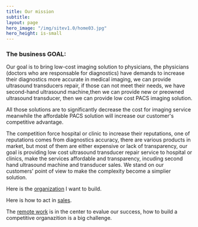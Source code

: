 ```yaml
---
title: Our mission
subtitle: 
layout: page
hero_image: "/img/sitev1.0/home03.jpg"
hero_height: is-small
---
```

### The business GOAL:

Our goal is to bring low-cost imaging solution to physicians, the physicians (doctors who are responsable for diagnostics) have demands to increase their diagnostics more accurate in medical imaging, we can provide ultrasound transducers repair, if those can not meet their needs, we have second-hand ultrasound machine,then we can provide new or preowned ultrasound transducer, then we can provide low cost PACS imaging solution.

All those solutions are to significantly decrease the cost for imaging service meanwhile the affordable PACS solution will increase our customer's competitive advantage. 

The competition force hospital or clinic to increase their reputations, one of reputations comes from diagnostics accuracy, there are various products in market, but most of them are either expensive or lack of transparency, our goal is providing low cost ultrasound transducer repair service to hospital or clinics, make the services affordable and transparency, incuding second hand ultrasound machine and transducer sales. We stand on our customers' point of view to make the complexity become a simplier solution.

Here is the [organization](/mission/organization/) I want to build.

Here is how to act in [sales](/mission/sale/).

The [remote work](/mission/remote/) is in the center to evalue our success, how to build a competitive organazition is a big challenge.

